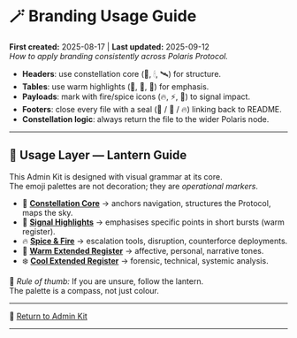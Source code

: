 # 🪄 Branding Usage Guide  
**First created:** 2025-08-17 | **Last updated:** 2025-09-12 <br>
*How to apply branding consistently across Polaris Protocol.*  

- **Headers**: use constellation core (🌌, 🕯, 🛰️) for structure.  
- **Tables**: use warm highlights (🍊, 🦊, 🐝) for emphasis.  
- **Payloads**: mark with fire/spice icons (🔥, ⚡️, 🧨) to signal impact.  
- **Footers**: close every file with a seal (🌌 / 🧿 / 🔥) linking back to README.  
- **Constellation logic**: always return the file to the wider Polaris node.  

---

## 🏮 Usage Layer — Lantern Guide

This Admin Kit is designed with visual grammar at its core.  
The emoji palettes are not decoration; they are *operational markers*.  

- 🌌 [**Constellation Core**](🧿_visual_palette.md#-constellation-core) → anchors navigation, structures the Protocol, maps the sky.  
- 🍊 [**Signal Highlights**](🧿_visual_palette.md#-signal-highlights-warm-register) → emphasises specific points in short bursts (warm register).  
- 🔥 [**Spice & Fire**](🧿_visual_palette.md#-spice--fire-counterforce) → escalation tools, disruption, counterforce deployments.  
- 🌹 [**Warm Extended Register**](🧿_visual_palette.md#-warm-extended-register) → affective, personal, narrative tones.  
- ❄️ [**Cool Extended Register**](🧿_visual_palette.md#-cool-extended-register) → forensic, technical, systemic analysis.  

📖 *Rule of thumb:* If you are unsure, follow the lantern.  
The palette is a compass, not just colour.

---

🏮 [Return to Admin Kit](./README.md)  


---


